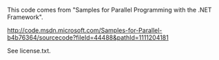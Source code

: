 ﻿This code comes from "Samples for Parallel Programming with the .NET Framework".

http://code.msdn.microsoft.com/Samples-for-Parallel-b4b76364/sourcecode?fileId=44488&pathId=1111204181

See license.txt.
